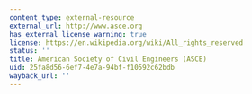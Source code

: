 ```yaml
---
content_type: external-resource
external_url: http://www.asce.org
has_external_license_warning: true
license: https://en.wikipedia.org/wiki/All_rights_reserved
status: ''
title: American Society of Civil Engineers (ASCE)
uid: 25fa8d56-6ef7-4e7a-94bf-f10592c62bdb
wayback_url: ''
---
```

